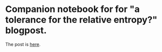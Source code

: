 # Companion notebook for  for "a tolerance for the relative entropy?" blogpost.

The post is [here]().
